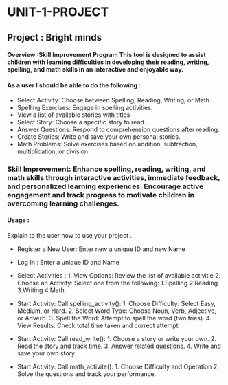 # UNIT-1-PROJECT

## Project : Bright minds 

#### Overview :Skill Improvement Program This tool is designed to assist children with learning difficulties in developing their reading, writing, spelling, and math skills in an interactive and enjoyable way. 

#### As a user I should be able to do the following :
- Select Activity: Choose between Spelling, Reading, Writing, or Math.
- Spelling Exercises: Engage in spelling activities.
- View a list of available stories with titles 
- Select Story: Choose a specific story to read.
- Answer Questions: Respond to comprehension questions after reading.
- Create Stories: Write and save your own personal stories.
- Math Problems: Solve exercises based on addition, subtraction, multiplication, or division.


### Skill Improvement: Enhance spelling, reading, writing, and math skills through interactive activities, immediate feedback, and personalized learning experiences. Encourage active engagement and track progress to motivate children in overcoming learning challenges.

#### Usage :
 Explain to the user how to use your project . 

- Register a New User: Enter new a unique ID and new Name 
- Log In : Enter a unique ID and Name 
- Select Activities  : 1. View Options: Review the list of available activitie 
                       2. Choose an Activity:
                          Select one from the following: 1.Spelling 2.Reading 3.Writing 4.Math
- Start Activity: Call spelling_activity():  1. Choose Difficulty: Select Easy, Medium, or Hard.
                                             2. Select Word Type: Choose Noun, Verb, Adjective, or Adverb.
                                             3. Spell the Word: Attempt to spell the word (two tries).
                                             4. View Results: Check total time taken and correct attempt

- Start Activity: Call read_write(): 1. Choose a story or write your own.
                                     2. Read the story and track time.
                                     3. Answer related questions.
                                     4. Write and save your own story.

- Start Activity: Call math_activite(): 1. Choose Difficulty and Operation
                                        2. Solve the questions and track your performance.